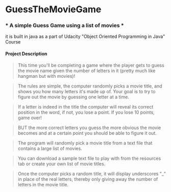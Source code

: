 # GuessTheMovieGame
### * A simple Guess Game using a list of movies *
it is built in java as a part of Udacity "Object Oriented Programming in Java" Course


#### Project Description 
>This time you'll be completing a game where the player gets to guess the movie name given the number of letters in it (pretty much like hangman but with movies)!

>The rules are simple, the computer randomly picks a movie title, and shows you how many letters it's made up of. Your goal is to try to figure out the movie by guessing one letter at a time.

>If a letter is indeed in the title the computer will reveal its correct position in the word, if not, you lose a point. If you lose 10 points, game over!

>BUT the more correct letters you guess the more obvious the movie becomes and at a certain point you should be able to figure it out.

>The program will randomly pick a movie title from a text file that contains a large list of movies.

>You can download a sample text file to play with from the resources tab or create your own list of movie titles.

>Once the computer picks a random title, it will display underscores "_" in place of the real letters, thereby only giving away the number of letters in the movie title.